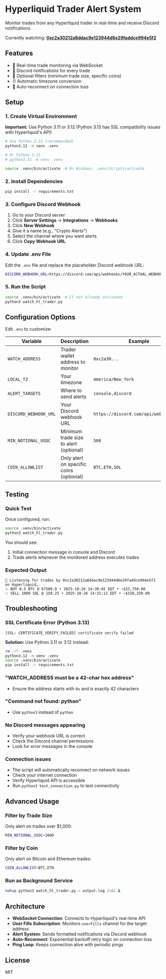 # Hyperliquid Trader Alert System

Monitor trades from any Hyperliquid trader in real-time and receive Discord notifications.

Currently watching: **[0xc2a30212a8ddac9e123944d6e29faddce994e5f2](https://hyperdash.info/trader/0xc2a30212a8ddac9e123944d6e29faddce994e5f2)**

## Features

- 🔔 Real-time trade monitoring via WebSocket
- 💬 Discord notifications for every trade
- 🎯 Optional filters (minimum trade size, specific coins)
- ⏰ Automatic timezone conversion
- 🔄 Auto-reconnect on connection loss

## Setup

### 1. Create Virtual Environment

**Important:** Use Python 3.11 or 3.12 (Python 3.13 has SSL compatibility issues with Hyperliquid's API)

```bash
# Use Python 3.12 (recommended)
python3.12 -m venv .venv

# Or Python 3.11
# python3.11 -m venv .venv

source .venv/bin/activate  # On Windows: .venv\Scripts\activate
```

### 2. Install Dependencies

```bash
pip install -r requirements.txt
```

### 3. Configure Discord Webhook

1. Go to your Discord server
2. Click **Server Settings** → **Integrations** → **Webhooks**
3. Click **New Webhook**
4. Give it a name (e.g., "Crypto Alerts")
5. Select the channel where you want alerts
6. Click **Copy Webhook URL**

### 4. Update .env File

Edit the `.env` file and replace the placeholder Discord webhook URL:

```bash
DISCORD_WEBHOOK_URL=https://discord.com/api/webhooks/YOUR_ACTUAL_WEBHOOK_URL
```

### 5. Run the Script

```bash
source .venv/bin/activate  # If not already activated
python3 watch_hl_trader.py
```

## Configuration Options

Edit `.env` to customize:

| Variable | Description | Example |
|----------|-------------|---------|
| `WATCH_ADDRESS` | Trader wallet address to monitor | `0xc2a30...` |
| `LOCAL_TZ` | Your timezone | `America/New_York` |
| `ALERT_TARGETS` | Where to send alerts | `console,discord` |
| `DISCORD_WEBHOOK_URL` | Your Discord webhook URL | `https://discord.com/api/webhooks/...` |
| `MIN_NOTIONAL_USDC` | Minimum trade size to alert (optional) | `500` |
| `COIN_ALLOWLIST` | Only alert on specific coins (optional) | `BTC,ETH,SOL` |

## Testing

### Quick Test

Once configured, run:

```bash
source .venv/bin/activate
python3 watch_hl_trader.py
```

You should see:
1. Initial connection message in console and Discord
2. Trade alerts whenever the monitored address executes trades

### Expected Output

```
🔔 Listening for trades by 0xc2a30212a8ddac9e123944d6e29faddce994e5f2 on Hyperliquid…
💥 BUY 0.5 BTC @ 67500.0 • 2025-10-26 14:30:45 EDT • ~$33,750.00
💥 SELL 1000 SOL @ 150.25 • 2025-10-26 14:31:12 EDT • ~$150,250.00
```

## Troubleshooting

### SSL Certificate Error (Python 3.13)
```
[SSL: CERTIFICATE_VERIFY_FAILED] certificate verify failed
```
**Solution:** Use Python 3.11 or 3.12 instead:
```bash
rm -rf .venv
python3.12 -m venv .venv
source .venv/bin/activate
pip install -r requirements.txt
```

### "WATCH_ADDRESS must be a 42-char hex address"
- Ensure the address starts with `0x` and is exactly 42 characters

### "Command not found: python"
- Use `python3` instead of `python`

### No Discord messages appearing
- Verify your webhook URL is correct
- Check the Discord channel permissions
- Look for error messages in the console

### Connection issues
- The script will automatically reconnect on network issues
- Check your internet connection
- Verify Hyperliquid API is accessible
- Run `python3 test_connection.py` to test connectivity

## Advanced Usage

### Filter by Trade Size

Only alert on trades over $1,000:

```bash
MIN_NOTIONAL_USDC=1000
```

### Filter by Coin

Only alert on Bitcoin and Ethereum trades:

```bash
COIN_ALLOWLIST=BTC,ETH
```

### Run as Background Service

```bash
nohup python3 watch_hl_trader.py > output.log 2>&1 &
```

## Architecture

- **WebSocket Connection**: Connects to Hyperliquid's real-time API
- **User Fills Subscription**: Monitors `userFills` channel for the target address
- **Alert System**: Sends formatted notifications via Discord webhook
- **Auto-Reconnect**: Exponential backoff retry logic on connection loss
- **Ping Loop**: Keeps connection alive with periodic pings

## License

MIT

